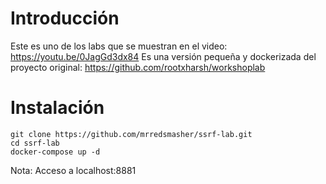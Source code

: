 # Introducción

Este es uno de los labs que se muestran en el video: https://youtu.be/0JagGd3dx84
Es una versión pequeña y dockerizada del proyecto original: https://github.com/rootxharsh/workshoplab

# Instalación

```
git clone https://github.com/mrredsmasher/ssrf-lab.git
cd ssrf-lab
docker-compose up -d
```

Nota: Acceso a localhost:8881


